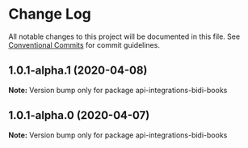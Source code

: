 # Change Log

All notable changes to this project will be documented in this file.
See [Conventional Commits](https://conventionalcommits.org) for commit guidelines.

## 1.0.1-alpha.1 (2020-04-08)

**Note:** Version bump only for package api-integrations-bidi-books

## 1.0.1-alpha.0 (2020-04-07)

**Note:** Version bump only for package api-integrations-bidi-books
